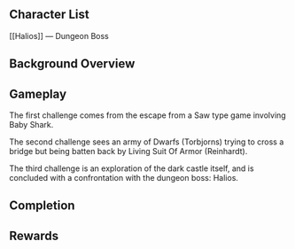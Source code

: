 
## Character List

[[Halios]] — Dungeon Boss

## Background Overview

## Gameplay

The first challenge comes from the escape from a Saw type game involving Baby Shark.

The second challenge sees an army of Dwarfs (Torbjorns) trying to cross a bridge but being batten back by Living Suit Of Armor (Reinhardt).

The third challenge is an exploration of the dark castle itself, and is concluded with a confrontation with the dungeon boss: Halios.

## Completion

## Rewards
